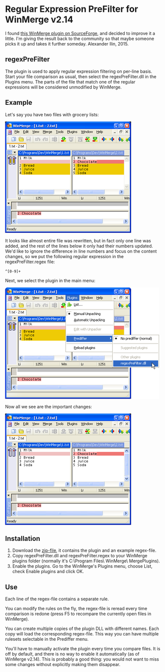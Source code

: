 # Regular Expression PreFilter for WinMerge v2.14
I found [this WinMerge plugin on SourceForge](http://regexfilterforw.sourceforge.net/), and decided to improve it a little. I'm giving the result back to the community so that maybe someone picks it up and takes it further someday. Alexander Ilin, 2015.

## regexPreFilter
The plugin is used to apply regular expression filtering on per-line basis. Start your file comparison as usual, then select the regexPreFilter.dll in the Plugins menu. The parts of the file that match one of the regular expressions will be considered unmodified by WinMerge.

## Example
Let's say you have two files with grocery lists:

![](/web/Before.png?raw=true "Files with unimportant changes highlighted.")

It looks like almost entire file was rewritten, but in fact only one line was added, and the rest of the lines below it only had their numbers updated. We'd like to ignore the difference in line numbers and focus on the content changes, so we put the following regular expression in the regexPreFilter.regex file:
```
^[0-9]+ 
```
Next, we select the plugin in the main menu:

![](/web/SelectPlugin.png?raw=true "Select regexPreFilter.dll in the menu.")

Now all we see are the important changes:

![](/web/After.png?raw=true "Files with unimportant changes hidden.")

## Installation
1. Download the [zip-file](https://github.com/AlexIljin/regexPreFilter/releases/download/v1.1/regexPreFilter-v1.1.zip), it contains the plugin and an example regex-file.
2. Copy regexPreFilter.dll and regexPreFilter.regex to your WinMerge plugins folder (normally it's C:\Program Files\ WinMerge\ MergePlugins).
3. Enable the plugins. Go to the WinMerge's Plugins menu, choose List, check Enable plugins and click OK.

## Use
Each line of the regex-file contains a separate rule.

You can modify the rules on the fly, the regex-file is reread every time comparison is redone (press F5 to recompare the currently open files in WinMerge).

You can create multiple copies of the plugin DLL with different names. Each copy will load the corresponding regex-file. This way you can have multiple rulesets selectable in the Prediffer menu.

You'll have to manually activate the plugin every time you compare files. It is off by default, and there is no way to enable it automatically (as of WinMerge v2.14). This is probably a good thing: you would not want to miss some changes without explicitly making them disappear.
